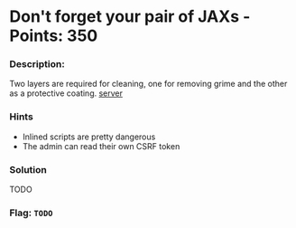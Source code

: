 # Don't forget your pair of JAXs - Points: 350

### Description:

Two layers are required for cleaning, one for removing grime and the other as a protective coating. [server](http://challenge.acictf.com:7519/)

### Hints

 - Inlined scripts are pretty dangerous
 - The admin can read their own CSRF token


### Solution

TODO

### Flag: `TODO`

